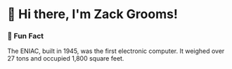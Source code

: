 # 👋 Hi there, I'm Zack Grooms!


### 🎉 Fun Fact

The ENIAC, built in 1945, was the first electronic computer. It weighed over 27 tons and occupied 1,800 square feet.
